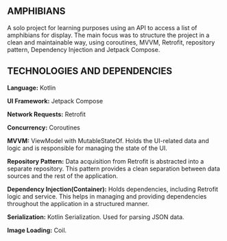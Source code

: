 ## AMPHIBIANS

A solo project for learning purposes using an API to access a list of amphibians for display. The main focus
was to structure the project in a clean and maintainable way, using coroutines, MVVM, Retrofit, 
repository pattern, Dependency Injection and Jetpack Compose.

## TECHNOLOGIES AND DEPENDENCIES

**Language:** Kotlin

**UI Framework:** Jetpack Compose

**Network Requests:** Retrofit

**Concurrency:** Coroutines

**MVVM:** ViewModel with MutableStateOf. 
Holds the UI-related data and logic and is responsible for managing the state of the UI.

**Repository Pattern:** Data acquisition from Retrofit is abstracted into a separate repository. 
This pattern provides a clean separation between data sources and the rest of the application.

**Dependency Injection(Container):** Holds dependencies, including Retrofit logic and service.
This helps in managing and providing dependencies throughout the application in a structured manner.

**Serialization:** Kotlin Serialization. Used for parsing JSON data.

**Image Loading:** Coil.
